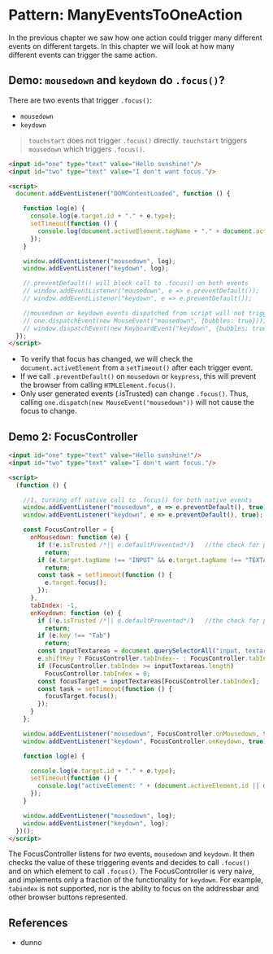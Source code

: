 # Pattern: ManyEventsToOneAction

In the previous chapter we saw how one action could trigger many different events on different targets. In this chapter we will look at how many different events can trigger the same action.

## Demo: `mousedown` and `keydown` do `.focus()`?

There are two events that trigger `.focus()`:
* `mousedown`
* `keydown`

> `touchstart` does not trigger `.focus()` directly. `touchstart` triggers `mousedown` which triggers `.focus()`.

```html
<input id="one" type="text" value="Hello sunshine!"/>
<input id="two" type="text" value="I don't want focus."/>

<script>
  document.addEventListener("DOMContentLoaded", function () {

    function log(e) {
      console.log(e.target.id + "." + e.type);
      setTimeout(function () {
        console.log(document.activeElement.tagName + "." + document.activeElement.id);
      });
    }

    window.addEventListener("mousedown", log);
    window.addEventListener("keydown", log);

    //.preventDefault() will block call to .focus() on both events
    // window.addEventListener("mousedown", e => e.preventDefault()); 
    // window.addEventListener("keydown", e => e.preventDefault());

    //mousedown or keydown events dispatched from script will not trigger .focus()
    // one.dispatchEvent(new MouseEvent("mousedown", {bubbles: true}));
    // window.dispatchEvent(new KeyboardEvent("keydown", {bubbles: true, key: "Tab", code: "Tab", /*...*/ keyCode: 9}));
  });
</script>
```
 
 * To verify that focus has changed, we will check the `document.activeElement` from a `setTimeout()` after each trigger event. 
 * If we call `.preventDefault()` on `mousedown` or `keypress`, this will prevent the browser from calling `HTMLElement.focus()`. 
 * Only user generated events (.isTrusted) can change `.focus()`. Thus, calling `one.dispatch(new MouseEvent("mousedown"))` will not cause the focus to change.

## Demo 2: FocusController 

```html
<input id="one" type="text" value="Hello sunshine!"/>
<input id="two" type="text" value="I don't want focus."/>

<script>
  (function () {

    //1. turning off native call to .focus() for both native events
    window.addEventListener("mousedown", e => e.preventDefault(), true);
    window.addEventListener("keydown", e => e.preventDefault(), true);

    const FocusController = {
      onMousedown: function (e) {
        if (!e.isTrusted /*|| e.defaultPrevented*/)   //the check for preventDefault() is turned off in this test, see 1
          return;
        if (e.target.tagName !== "INPUT" && e.target.tagName !== "TEXTAREA")
          return;
        const task = setTimeout(function () {
          e.target.focus();
        });
      },
      tabIndex: -1,
      onKeydown: function (e) {
        if (!e.isTrusted /*|| e.defaultPrevented*/)   //the check for preventDefault() is turned off in this test, see 1
          return;
        if (e.key !== "Tab")
          return;
        const inputTextareas = document.querySelectorAll("input, textarea");
        e.shiftKey ? FocusController.tabIndex-- : FocusController.tabIndex++;
        if (FocusController.tabIndex >= inputTextareas.length)
          FocusController.tabIndex = 0;
        const focusTarget = inputTextareas[FocusController.tabIndex];
        const task = setTimeout(function () {
          focusTarget.focus();
        });
      }
    };

    window.addEventListener("mousedown", FocusController.onMousedown, true);
    window.addEventListener("keydown", FocusController.onKeydown, true);

    function log(e) {

      console.log(e.target.id + "." + e.type);
      setTimeout(function () {
        console.log("activeElement: " + (document.activeElement.id || document.activeElement.tagName));
      });
    }

    window.addEventListener("mousedown", log);
    window.addEventListener("keydown", log);
  })();
</script>
```

The FocusController listens for *two* events, `mousedown` and `keydown`. It then checks the value of these triggering events and decides to call `.focus()` and on which element to call `.focus()`. The FocusController is very naive, and implements only a fraction of the functionality for `keydown`. For example, `tabindex` is not supported, nor is the ability to focus on the addressbar and other browser buttons represented.

 <!--
todo make a chapter about the `tabindex` attributes as a means to control an event controller via the DOM.
 -->

## References

 * dunno